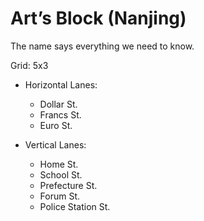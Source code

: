 # Art’s Block (Nanjing)

The name says everything we need to know.

Grid: 5x3

* Horizontal Lanes:
    - Dollar St.
    - Francs St.
    - Euro St.

* Vertical Lanes:
    - Home St.
    - School St.
    - Prefecture St.
    - Forum St.
    - Police Station St.
